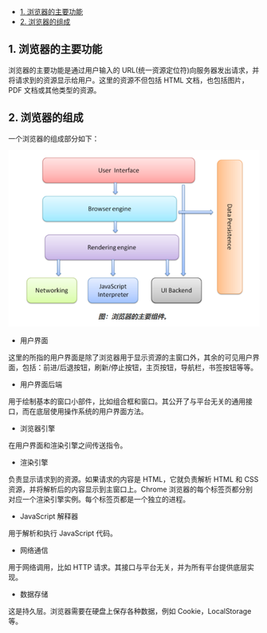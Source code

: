 - [1. 浏览器的主要功能](#1-浏览器的主要功能)
- [2. 浏览器的组成](#2-浏览器的组成)

## 1. 浏览器的主要功能

浏览器的主要功能是通过用户输入的 URL(统一资源定位符)向服务器发出请求，并将请求到的资源显示给用户。这里的资源不但包括 HTML 文档，也包括图片，PDF 文档或其他类型的资源。

## 2. 浏览器的组成

一个浏览器的组成部分如下：

![浏览器的组成](illustrations/浏览器的组成.png)

- 用户界面

这里的所指的用户界面是除了浏览器用于显示资源的主窗口外，其余的可见用户界面，包括：前进/后退按钮，刷新/停止按钮，主页按钮，导航栏，书签按钮等等。

- 用户界面后端

用于绘制基本的窗口小部件，比如组合框和窗口。其公开了与平台无关的通用接口，而在底层使用操作系统的用户界面方法。

- 浏览器引擎

在用户界面和渲染引擎之间传送指令。

- 渲染引擎

负责显示请求到的资源。如果请求的内容是 HTML，它就负责解析 HTML 和 CSS 资源，并将解析后的内容显示到主窗口上。Chrome 浏览器的每个标签页都分别对应一个渲染引擎实例。每个标签页都是一个独立的进程。

- JavaScript 解释器

用于解析和执行 JavaScript 代码。

- 网络通信

用于网络调用，比如 HTTP 请求。其接口与平台无关，并为所有平台提供底层实现。

- 数据存储

这是持久层。浏览器需要在硬盘上保存各种数据，例如 Cookie，LocalStorage 等。

